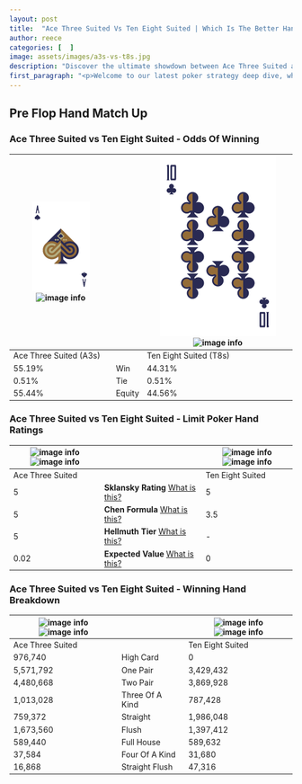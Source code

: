 ```yaml
---
layout: post
title:  "Ace Three Suited Vs Ten Eight Suited | Which Is The Better Hand In Poker? A Complete Guide"
author: reece
categories: [  ]
image: assets/images/a3s-vs-t8s.jpg
description: "Discover the ultimate showdown between Ace Three Suited and Ten Eight Suited in poker! Uncover the odds, strategies, and scenarios where one hand triumphs over the other. Get ready to up your poker game with this thrilling analysis."
first_paragraph: "<p>Welcome to our latest poker strategy deep dive, where we're pitting two distinct hands against each other in a high-stakes showdown: Ace Three Suited vs Ten Eight Suited.</p><p>In the dynamic world of poker, every decision counts, and knowing which hand holds the upper hand is key to your success at the table.</p><p>In this article, we'll dissect these two hands, explore the scenarios where one dominates the other, and equip you with the knowledge to make strategic choices that can tip the odds in your favor.</p><p>Get ready to unravel the intriguing dynamics of these poker hands and elevate your game to new heights.</p>"
---
```




[comment]: # (sp0)

## Pre Flop Hand Match Up

<div class="table hand-ratings" markdown="1"> 



### Ace Three Suited vs Ten Eight Suited - Odds Of Winning


    
| ![image info](assets/images/hand1/A.png) ![image info](assets/images/hand1/3s.png) |  | ![image info](assets/images/hand2/T.png) ![image info](assets/images/hand2/8s.png) |
| -------- | -------- | -------- |
| Ace Three Suited (A3s) |  | Ten Eight Suited (T8s) |
| 55.19% | Win | 44.31% |
| 0.51% | Tie | 0.51% |
| 55.44% | Equity | 44.56% |




[comment]: # (sp1)



### Ace Three Suited vs Ten Eight Suited - Limit Poker Hand Ratings


    
| ![image info](https://www.riverpairs.com/assets/images/hand1/A.png) ![image info](https://www.riverpairs.com/assets/images/hand1/3s.png) |  | ![image info](https://www.riverpairs.com/assets/images/hand2/T.png) ![image info](https://www.riverpairs.com/assets/images/hand2/8s.png) |
| -------- | -------- | -------- |
| Ace Three Suited |  | Ten Eight Suited |
| 5 | **Sklansky Rating** [What is this?](/sklansky-rating-explained) | 5 |
| 5 | **Chen Formula** [What is this?](/chen-formula-explained) | 3.5 |
| 5 | **Hellmuth Tier** [What is this?](/Hellmuth-tier-explained) | - |
| 0.02 | **Expected Value** [What is this?](/expected-value-explained) | 0 |




[comment]: # (sp2)



### Ace Three Suited vs Ten Eight Suited - Winning Hand Breakdown


    
| ![image info](https://www.riverpairs.com/assets/images/hand1/A.png) ![image info](https://www.riverpairs.com/assets/images/hand1/3s.png) |  | ![image info](https://www.riverpairs.com/assets/images/hand2/T.png) ![image info](https://www.riverpairs.com/assets/images/hand2/8s.png) |
| -------- | -------- | -------- |
| Ace Three Suited |  | Ten Eight Suited |
| 976,740 | High Card | 0 |
| 5,571,792 | One Pair | 3,429,432 |
| 4,480,668 | Two Pair | 3,869,928 |
| 1,013,028 | Three Of A Kind | 787,428 |
| 759,372 | Straight | 1,986,048 |
| 1,673,560 | Flush | 1,397,412 |
| 589,440 | Full House | 589,632 |
| 37,584 | Four Of A Kind | 31,680 |
| 16,868 | Straight Flush | 47,316 |




[comment]: # (sp3)



</div>

[comment]: # (sp4)



[comment]: # (sp5)

